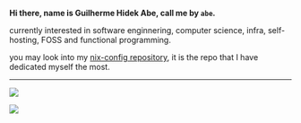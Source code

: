 

**Hi there, name is Guilherme Hidek Abe, call me by `abe`.**

currently interested in software enginnering, computer science, infra, self-hosting, FOSS and functional programming.

<!-- currently I'm both Bosch Digital Academy course and SENAI apprentice, working on random side-projects, some of my main interests are software enginnering, computer science, FOSS and functional programming in general. -->

you may look into my [nix-config repository](https://github.com/abehidek/nix-config), it is the repo that I have dedicated myself the most.

---

<!-- <img src="https://api.githubtrends.io/user/svg/abehidek/langs?time_range=one_year&compact=True&theme=dark" alt="The most used programming languages on abehidek github profile"/> -->
<img src="https://api.githubtrends.io/user/svg/abehidek/repos?time_range=one_year&group=other&theme=dark" />

![](https://komarev.com/ghpvc/?username=abehidek&color=002b36)

<!--
<details>
<summary>if somehow I could help you, feel free to buy me a ☕️ or not</summary>
</details>





**abehidek/abehidek** is a ✨ _special_ ✨ repository because its `README.md` (this file) appears on your GitHub profile.

Here are some ideas to get you started:

- 🔭 I’m currently working on ...
- 🌱 I’m currently learning ...
- 👯 I’m looking to collaborate on ...
- 🤔 I’m looking for help with ...
- 💬 Ask me about ...
- 📫 How to reach me: ...
- 😄 Pronouns: ...
- ⚡ Fun fact: ...
-->
